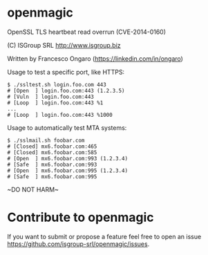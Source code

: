 openmagic
=========

OpenSSL TLS heartbeat read overrun (CVE-2014-0160)

(C) ISGroup SRL http://www.isgroup.biz

Written by Francesco Ongaro (https://linkedin.com/in/ongaro)

Usage to test a specific port, like HTTPS:

```
$ ./ssltest.sh login.foo.com 443
# [Open  ] login.foo.com:443 (1.2.3.5)
# [Vuln  ] login.foo.com:443
# [Loop  ] login.foo.com:443 %1
...
# [Loop  ] login.foo.com:443 %1000
```

Usage to automatically test MTA systems:

```
$ ./sslmail.sh foobar.com
# [Closed] mx6.foobar.com:465
# [Closed] mx6.foobar.com:585
# [Open  ] mx6.foobar.com:993 (1.2.3.4)
# [Safe  ] mx6.foobar.com:993
# [Open  ] mx6.foobar.com:995 (1.2.3.4)
# [Safe  ] mx6.foobar.com:995
```

~DO NOT HARM~

Contribute to openmagic
=========

If you want to submit or propose a feature feel free to open an issue https://github.com/isgroup-srl/openmagic/issues.
